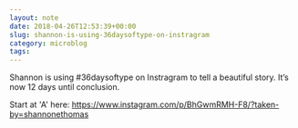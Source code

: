 ```yaml
---
layout: note
date: 2018-04-26T12:53:39+00:00
slug: shannon-is-using-36daysoftype-on-instragram
category: microblog
tags:
---
```

Shannon is using #36daysoftype on Instragram to tell a beautiful story. It’s now 12 days until conclusion.

Start at 'A' here: https://www.instagram.com/p/BhGwmRMH-F8/?taken-by=shannonethomas

